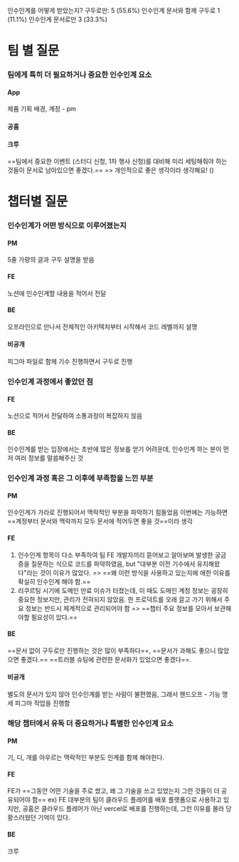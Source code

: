 인수인계를 어떻게 받았는지?
구두로만: 5 (55.6%)
인수인계 문서와 함께 구두로 1 (11.1%)
인수인계 문서로만 3 (33.3%)

# 팀 별 질문
### 팀에게 특히 더 필요하거나 중요한 인수인계 요소
#### App
제품 기획 배경, 계정 - pm
#### 공홈

#### 크루
==팀에서 중요한 이벤트 (스터디 신청, 1차 행사 신청)를 대비해 미리 세팅해줘야 하는 것들이 문서로 남아있으면 좋겠다.==
=> 개인적으로 좋은 생각이라 생각해요! ()

# 챕터별 질문
### 인수인계가 어떤 방식으로 이루어졌는지
#### PM
5줄 가량의 글과 구두 설명을 받음
#### FE
노션에 인수인계할 내용을 적어서 전달
#### BE
오프라인으로 만나서 전체적인 아키텍처부터 시작해서 코드 레벨까지 설명
#### 비공개
피그마 파일로 함께 기수 진행하면서 구두로 진행
### 인수인계 과정에서 좋았던 점
#### FE
노션으로 적어서 전달하여 소통과정이 복잡하지 않음
#### BE
인수인계를 받는 입장에서는 초반에 많은 정보를 얻기 어려운데, 인수인계 하는 분이 먼저 여러 정보를 말씀해주신 것
### 인수인계 과정 혹은 그 이후에 부족함을 느낀 부분
#### PM
인수인계가 가라로 진행되어서 맥락적인 부분을 파악하기 힘들었음
이번에는 가능하면 ==계정부터 문서와 맥락까지 모두 문서에 적어두면 좋을 것==이라 생각
#### FE
1. 인수인계 항목이 다소 부족하여 팀 FE 개발자끼리 뜯어보고 알아보며 발생한 궁금증을 질문하는 식으로 코드를 파악하였음, but "대부분 이전 기수에서 유지해왔다"라는 것이 이유가 많았다. 
   => ==왜 이런 방식을 사용하고 있는지에 애한 이유를 확실히 인수인계 해야 함.==
2. 리쿠르팅 시기에 도메인 만료 이슈가 터졌는데, 이 때도 도메인 계정 정보는 굉장히 중요한 정보지만, 관리가 전혀되지 않았음. 한 프로덕트를 오래 끌고 가기 위해서 주요 정보는 반드시 체계적으로 관리되어야 함
   => ==챕터 주요 정보를 모아서 보관해야할 필요성이 있다.==
#### BE
==문서 없이 구두로만 진행하는 것은 많이 부족하다==, ==문서가 과해도 좋으니 많았으면 좋겠다.==
==트러블 슈팅에 관련한 문서화가 있었으면 좋겠다==.

#### 비공개
별도의 문서가 있지 않아 인수인계를 받는 사람이 불편했음, 그래서 핸드오프 - 기능 명세 피그마 작업을 진행함
### 해당 챕터에서 유독 더 중요하거나 특별한 인수인계 요소
#### PM
기, 디, 개를 아우르는 맥락적인 부분도 인계를 함께 해야한다.
#### FE
FE가 ==그동안 어떤 기술을 주로 썼고, 왜 그 기술을 쓰고 있었는지 그런 것들이 더 공유되어야 함== 
ex) FE 대부분의 팀이 클라우드 플레어를 배포 플랫폼으로 사용하고 있지만, 공홈은 클라우드 플레어가 아닌 vercel로 배포를 진행하는데, 그런 이유를 몰라 당황스러웠던 기억이 있다.
#### BE
크루